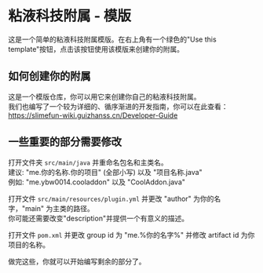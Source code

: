 # 粘液科技附属 - 模版
这是一个简单的粘液科技附属模版。在右上角有一个绿色的"Use this template"按钮，点击该按钮使用该模版来创建你的附属。

## 如何创建你的附属
这是一个模版仓库，你可以用它来创建你自己的粘液科技附属。  
我们也编写了一个较为详细的、循序渐进的开发指南，你可以在此查看：  
https://slimefun-wiki.guizhanss.cn/Developer-Guide

## 一些重要的部分需要修改
打开文件夹 `src/main/java` 并重命名包名和主类名。  
建议: "me.你的名称.你的项目" (全部小写) 以及 "项目名称.java"  
例如: "me.ybw0014.cooladdon" 以及 "CoolAddon.java"

打开文件 `src/main/resources/plugin.yml` 并更改 "author" 为你的名字，"main" 为主类的路径。  
你可能还需要改变"description"并提供一个有意义的描述。

打开文件 `pom.xml` 并更改 group id 为 "me.%你的名字%" 并修改 artifact id 为你项目的名称。

做完这些，你就可以开始编写剩余的部分了。
